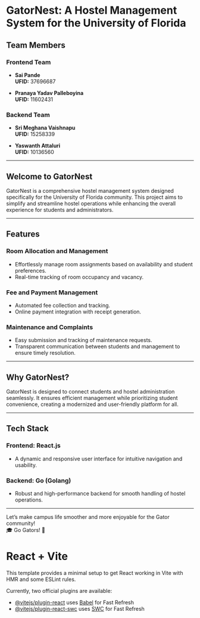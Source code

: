 
# GatorNest: A Hostel Management System for the University of Florida

## Team Members

### Frontend Team

- **Sai Pande**  
  **UFID:** 37696687

- **Pranaya Yadav Palleboyina**  
  **UFID:** 11602431


### Backend Team
- **Sri Meghana Vaishnapu**  
  **UFID:** 15258339

- **Yaswanth Attaluri**  
  **UFID:** 10136560







---

## Welcome to GatorNest
GatorNest is a comprehensive hostel management system designed specifically for the University of Florida community. This project aims to simplify and streamline hostel operations while enhancing the overall experience for students and administrators.

---

## Features

### Room Allocation and Management
- Effortlessly manage room assignments based on availability and student preferences.
- Real-time tracking of room occupancy and vacancy.

### Fee and Payment Management
- Automated fee collection and tracking.
- Online payment integration with receipt generation.

###  Maintenance and Complaints
- Easy submission and tracking of maintenance requests.
- Transparent communication between students and management to ensure timely resolution.

---

## Why GatorNest?
GatorNest is designed to connect students and hostel administration seamlessly. It ensures efficient management while prioritizing student convenience, creating a modernized and user-friendly platform for all.

---

## Tech Stack

### Frontend: **React.js**
- A dynamic and responsive user interface for intuitive navigation and usability.

### Backend: **Go (Golang)**
- Robust and high-performance backend for smooth handling of hostel operations.

---

Let’s make campus life smoother and more enjoyable for the Gator community!  
🎓 Go Gators! 🐊

# React + Vite

This template provides a minimal setup to get React working in Vite with HMR and some ESLint rules.

Currently, two official plugins are available:

- [@vitejs/plugin-react](https://github.com/vitejs/vite-plugin-react/blob/main/packages/plugin-react/README.md) uses [Babel](https://babeljs.io/) for Fast Refresh
- [@vitejs/plugin-react-swc](https://github.com/vitejs/vite-plugin-react-swc) uses [SWC](https://swc.rs/) for Fast Refresh

